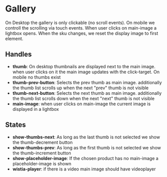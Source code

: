 <!-- firescout-collection -->

# Gallery

On Desktop the gallery is only clickable (no scroll events). On mobile we controll the scrolling via touch events. When user clicks on main-image a lightbox opens. When the sku changes, we reset the display image to first element.

## Handles

- **thumb**: On desktop thumbnails are displayed next to the main image. when user clicks on it the main image updates with the click-target. On mobile no thumbs exist
- **thumb-prev-button**: Selects the prev thumb as main image. additionally the thumb list scrolls up when the next "prev" thumb is not visible
- **thumb-next-button**: Selects the next thumb as main image. additionally the thumb list scrolls down when the next "next" thumb is not visible
- **main-image**: when user clicks on main-image the current image is displayed in a lightbox

## States

- **show-thumbs-next**: As long as the last thumb is not selected we show the thumb-decrement button
- **show-thumbs-prev**: As long as the first thumb is not selected we show the thumb-increment button
- **show-placeholder-image**: If the chosen product has no main-image a placeholder-image is shown
- **wistia-player**: if there is a video main image should have videoplayer
